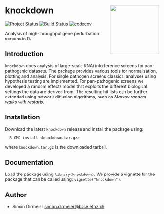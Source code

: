 # knockdown <img src="https://rawgit.com/cbg-ethz/knockdown/master/inst/figure/sticker.png" align="right" width="160px"/>

[![Project Status](http://www.repostatus.org/badges/latest/active.svg)](http://www.repostatus.org/#active)
[![Build Status](https://travis-ci.org/cbg-ethz/knockdown.svg?branch=master)](https://travis-ci.org/cbg-ethz/knockdown)
[![codecov](https://codecov.io/gh/cbg-ethz/knockdown/branch/master/graph/badge.svg)](https://codecov.io/gh/cbg-ethz/knockdown)

Analysis of high-throughput gene perturbation screens in R.

## Introduction

`knockdown` does analysis of large-scale RNAi interference screens for pan-pathogenic datasets.
The package provides various tools for normalisation, plotting and analysis. For single pathogen
screens classical analyses using hypothesis testing are implemented. For pan-pathogenic
screens we developed a random effects model that exploits the different biological settings
the data are derived from. The resulting hit lists can be further extended using network diffusion
algorithms, such as *Markov random walks with restarts*.

## Installation

Download the latest `knockdown` release and install the package using:

```bash
  R CMD install <knockdown.tar.gz>
```
where `knockdown.tar.gz` is the downloaded tarball.

## Documentation

Load the package using `library(knockdown)`. We provide a vignette for the package that can be called using: `vignette("knockdown")`.

## Author

* Simon Dirmeier <a href="mailto:simon.dirmeier@bsse.ethz.ch">simon.dirmeier@bsse.ethz.ch</a>
